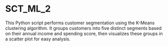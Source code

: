 # SCT_ML_2
This Python script performs customer segmentation using the K-Means clustering algorithm. It groups customers into five distinct segments based on their annual income and spending score, then visualizes these groups in a scatter plot for easy analysis.
